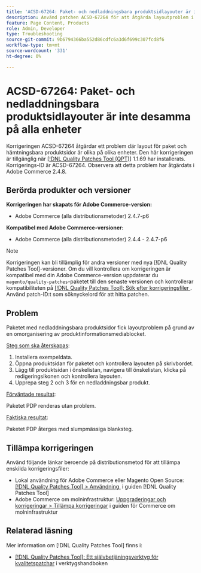 ```yaml
---
title: 'ACSD-67264: Paket- och nedladdningsbara produktsidlayouter är inte desamma på alla enheter'
description: Använd patchen ACSD-67264 för att åtgärda layoutproblem i Adobe Commerce-paketet och hämtningsbara sidor på grund av en omordning av produktinformationsmediablocket.
feature: Page Content, Products
role: Admin, Developer
type: Troubleshooting
source-git-commit: 9b6794366ba552d86cdfc6a3d6f699c307fcd8f6
workflow-type: tm+mt
source-wordcount: '331'
ht-degree: 0%

---
```



# ACSD-67264: Paket- och nedladdningsbara produktsidlayouter är inte desamma på alla enheter

Korrigeringen ACSD-67264 åtgärdar ett problem där layout för paket och hämtningsbara produktsidor är olika på olika enheter. Den här korrigeringen är tillgänglig när [[!DNL Quality Patches Tool (QPT)]](/help/tools/quality-patches-tool/quality-patches-tool-to-self-serve-quality-patches.md) 1.1.69 har installerats. Korrigerings-ID är ACSD-67264. Observera att detta problem har åtgärdats i Adobe Commerce 2.4.8.

## Berörda produkter och versioner

**Korrigeringen har skapats för Adobe Commerce-version:**

* Adobe Commerce (alla distributionsmetoder) 2.4.7-p6

**Kompatibel med Adobe Commerce-versioner:**

* Adobe Commerce (alla distributionsmetoder) 2.4.4 - 2.4.7-p6

>[!NOTE]
>
>Korrigeringen kan bli tillämplig för andra versioner med nya [!DNL Quality Patches Tool]-versioner. Om du vill kontrollera om korrigeringen är kompatibel med din Adobe Commerce-version uppdaterar du `magento/quality-patches`-paketet till den senaste versionen och kontrollerar kompatibiliteten på [[!DNL Quality Patches Tool]: Sök efter korrigeringsfiler &#x200B;](https://experienceleague.adobe.com/tools/commerce-quality-patches/index.html?lang=sv-SE). Använd patch-ID:t som söknyckelord för att hitta patchen.

## Problem

Paketet med nedladdningsbara produktsidor fick layoutproblem på grund av en omorganisering av produktinformationsmediablocket.

<u>Steg som ska återskapas</u>:

1. Installera exempeldata.
1. Öppna produktsidan för paketet och kontrollera layouten på skrivbordet.
1. Lägg till produktsidan i önskelistan, navigera till önskelistan, klicka på redigeringsikonen och kontrollera layouten.
1. Upprepa steg 2 och 3 för en nedladdningsbar produkt.

<u>Förväntade resultat</u>:

Paketet PDP renderas utan problem.

<u>Faktiska resultat</u>:

Paketet PDP återges med slumpmässiga blanksteg.

## Tillämpa korrigeringen

Använd följande länkar beroende på distributionsmetod för att tillämpa enskilda korrigeringsfiler:

* Lokal användning för Adobe Commerce eller Magento Open Source: [[!DNL Quality Patches Tool] > Användning &#x200B;](/help/tools/quality-patches-tool/usage.md) i guiden [!DNL Quality Patches Tool]
* Adobe Commerce om molninfrastruktur: [Uppgraderingar och korrigeringar > Tillämpa korrigeringar](https://experienceleague.adobe.com/docs/commerce-cloud-service/user-guide/develop/upgrade/apply-patches.html?lang=sv-SE) i guiden för Commerce om molninfrastruktur

## Relaterad läsning

Mer information om [!DNL Quality Patches Tool] finns i:

* [[!DNL Quality Patches Tool]: Ett självbetjäningsverktyg för kvalitetspatchar](/help/tools/quality-patches-tool/quality-patches-tool-to-self-serve-quality-patches.md) i verktygshandboken

